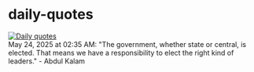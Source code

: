 # daily-quotes
[![Daily quotes](https://github.com/ceepu8/daily-quotes/actions/workflows/daily-quote.yml/badge.svg)](https://github.com/ceepu8/daily-quotes/actions/workflows/daily-quote.yml)<br/>
May 24, 2025 at 02:35 AM: "The government, whether state or central, is elected. That means we have a responsibility to elect the right kind of leaders." - Abdul Kalam
